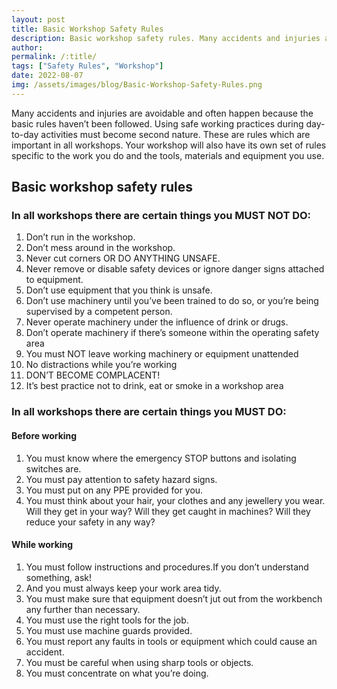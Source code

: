 ```yaml
---
layout: post
title: Basic Workshop Safety Rules
description: Basic workshop safety rules. Many accidents and injuries are avoidable and often happen because the basic rules havent been followed. Using safe working practices during day-to-day activities must become second nature.
author: 
permalink: /:title/
tags: ["Safety Rules", "Workshop"]
date: 2022-08-07
img: /assets/images/blog/Basic-Workshop-Safety-Rules.png
---
```


Many accidents and injuries are avoidable and often happen because the basic rules haven’t been followed. Using safe working practices during day-to-day activities must become second nature. These are rules which are important in all workshops. Your workshop will also have its own set of rules specific to the work you do and the tools, materials and equipment you use.


## Basic workshop safety rules

### In all workshops there are certain things you MUST NOT DO: 

1. Don’t run in the workshop.
2. Don’t mess around in the workshop.
3. Never cut corners OR DO ANYTHING UNSAFE.
4. Never remove or disable safety devices or ignore danger signs attached to equipment.
5. Don’t use equipment that you think is unsafe.
6. Don’t use machinery until you’ve been trained to do so, or you’re being supervised by a competent person.
7. Never operate machinery under the influence of drink or drugs.
8. Don’t operate machinery if there’s someone within the operating safety area
9. You must NOT leave working machinery or equipment unattended
10. No distractions while you’re working
11. DON’T BECOME COMPLACENT!
12. It’s best practice not to drink, eat or smoke in a workshop area

### In all workshops there are certain things you MUST DO:

#### Before working

1. You must know where the emergency STOP buttons and isolating switches are.
2. You must pay attention to safety hazard signs.
3. You must put on any PPE provided for you.
4. You must think about your hair, your clothes and any jewellery you wear. Will they get in your way? Will they get caught in machines? Will they reduce your safety in any way?
 
#### While working

1. You must follow instructions and procedures.If you don’t understand something, ask!
2. And you must always keep your work area tidy.
3. You must make sure that equipment doesn’t jut out from the workbench any further than necessary.
4. You must use the right tools for the job.
5. You must use machine guards provided.
6. You must report any faults in tools or equipment which could cause an accident.
7. You must be careful when using sharp tools or objects.
8. You must concentrate on what you’re doing. 
